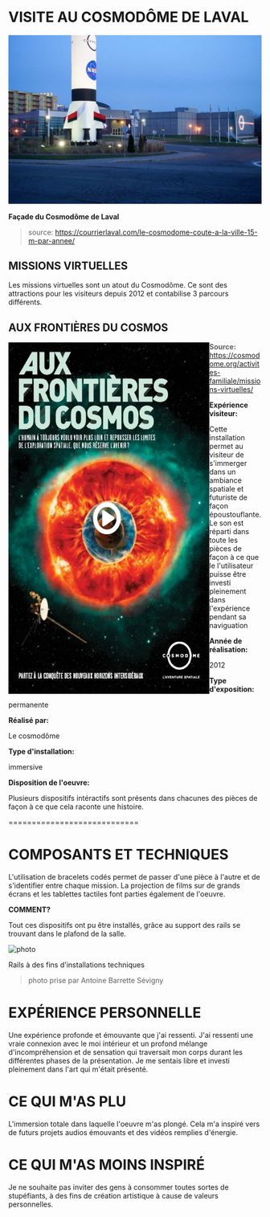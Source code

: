 # VISITE AU COSMODÔME DE LAVAL


![photo](media/entree_cosmodome.jpg)

**Façade du Cosmodôme de Laval**

> source: https://courrierlaval.com/le-cosmodome-coute-a-la-ville-15-m-par-annee/

## MISSIONS VIRTUELLES

Les missions virtuelles sont un atout du Cosmodôme. Ce sont des attractions pour les visiteurs depuis 2012 et contabilise 3 parcours différents.

## AUX FRONTIÈRES DU COSMOS

<img align="left" width="400" height="700" src="media/affiche_afdc.PNG">

> **Source:** https://cosmodome.org/activites-familiale/missions-virtuelles/

**Expérience visiteur:**

Cette installation permet au visiteur de s'immerger dans un ambiance spatiale et futuriste de façon époustouflante. Le son est réparti dans toute les pièces de façon à ce que le l'utilisateur puisse être investi pleinement dans l'expérience pendant sa naviguation 

**Année de réalisation:** 

2012

**Type d'exposition:** 

permanente

**Réalisé par:** 

Le cosmodôme

**Type d'installation:** 

immersive

**Disposition de l'oeuvre:** 

Plusieurs dispositifs intéractifs sont présents dans chacunes des pièces de façon à ce que cela raconte une histoire.

============================


# COMPOSANTS ET TECHNIQUES

L'utilisation de bracelets codés permet de passer d'une pièce à l'autre et de s'identifier entre chaque mission. La projection de films sur de grands écrans et les tablettes tactiles font parties également de l'oeuvre.

**COMMENT?**

Tout ces dispositifs ont pu être installés, grâce au support des rails se trouvant dans le plafond de la salle.

![photo](media/jeremy_shaw_lumières.JPG)

Rails à des fins d'installations techniques

> photo prise par Antoine Barrette Sévigny

# EXPÉRIENCE PERSONNELLE

Une expérience profonde et émouvante que j'ai ressenti. J'ai ressenti une vraie connexion avec le moi intérieur et un profond mélange d'incompréhension et de sensation qui traversait mon corps durant les différentes phases de la présentation. Je me sentais libre et investi pleinement dans l'art qui m'était présenté.

# CE QUI M'AS PLU

L'immersion totale dans laquelle l'oeuvre m'as plongé. Cela m'a inspiré vers de futurs projets audios émouvants et des vidéos remplies d'énergie.

# CE QUI M'AS MOINS INSPIRÉ

Je ne souhaite pas inviter des gens à consommer toutes sortes de stupéfiants, à des fins de création artistique à cause de valeurs personnelles.
